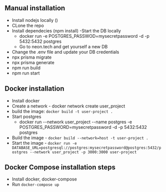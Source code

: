 ## Manual installation
 - Install nodejs locally ()
 - CLone the repo
 - Install dependecies (npm install)
 -Start the DB locally
    - docker run -e POSTGRES_PASSWOD=mysecretpassword -d -p 5432:5432 postgres
    - Go to neon.tech and get yourself a new DB
 - Change the .env file and update your DB credentials
 - npx prisma migrate
 - npx prisma generate
 - npm run build
 - npm run start


 ## Docker installation
 - Install docker
 - Create a network - docker network create user_project
 - build the image: `docker build -t user-project .`
 - Start postgres
    -  docker run --network user_project --name postgres -e POSTGRES_PASSWORD=mysecretpassword -d -p 5432:5432 postgres
 - Build the image - `docker build --network=host -t user-project .`
 - Start the image - `docker run -e DATABASE_URL=postgresql://postgres:mysecretpassword@postgres:5432/postgres --network user_project -p 3000:3000 user-project`

 ## Docker Compose installation steps
 - Install docker, docker-compose
 - Run `docker-compose up`
